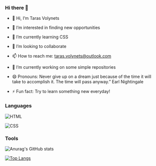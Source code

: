 

### Hi there 👋


- 👋 Hi, I’m Taras Volynets
- 👀 I’m interested in finding new opportunities 
- 🌱 I’m currently learning CSS
- 💞️ I’m looking to collaborate 
- 📫 How to reach me: taras.volynets@outlook.com
- 🔭 I’m currently working on some simple repositories

- 😄 Pronouns: Never give up on a dream just because of the time it will take to accomplish it. The time will pass anyway.” Earl Nightingale
- ⚡ Fun fact: Try to learn something new everyday!

### Languages

![HTML](https://img.shields.io/badge/HTML5-yellow?style=for-the-badge&logo=HTML5)

![CSS](https://img.shields.io/badge/CSS3-blue?style=for-the-badge&logo=CSS3)

### Tools

![Anurag's GitHub stats](https://github-readme-stats.vercel.app/api?username=Tarasvolynets&show_icons=true)

[![Top Langs](https://github-readme-stats.vercel.app/api/top-langs/?username=Tarasvolynets&layout=compact)](https://github.com/anuraghazra/github-readme-stats)














